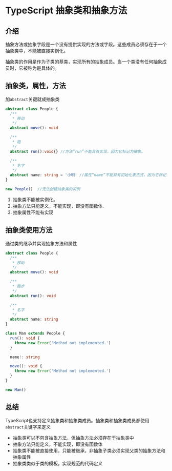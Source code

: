 # TypeScript 抽象类和抽象方法

## 介绍
抽象方法或抽象字段是一个没有提供实现的方法或字段。这些成员必须存在于一个抽象类中，不能被直接实例化。

抽象类的作用是作为子类的基类，实现所有的抽象成员。当一个类没有任何抽象成员时，它被称为是具体的。

## 抽象类，属性，方法
加`abstract`关键就成抽象类

```typescript
abstract class People {
  /**
   * 移动
   */
  abstract move(): void

  /**
   * 跑
   */
  abstract run():void{} //方法“run”不能具有实现，因为它标记为抽象。

  /**
   * 名字
   */
  abstract name: string = '小明' //属性“name”不能具有初始化表杰式，因为它标记为摘要。
}

new People()  //无法创建抽象类的实例
```
1. 抽象类不能被实例化。
2. 抽象方法只能定义，不能实现，即没有函数体.
3. 抽象属性不能有实现

## 抽象类使用方法
通过类的继承并实现抽象方法和属性
```typescript
abstract class People {
  /**
   * 移动
   */
  abstract move(): void

  /**
   * 跑步
   */
  abstract run(): void

  /**
   * 名字
   */
  abstract name: string
}

class Man extends People {
  run(): void {
    throw new Error('Method not implemented.')
  }

  name!: string

  move(): void {
    throw new Error('Method not implemented.')
  }
}

new Man()
```
## 总结
TypeScript也支持定义抽象类和抽象类成员。抽象类和抽象类成员都使用`abstract`关键字来定义

- 抽象类可以不包含抽象方法，但抽象方法必须存在于抽象类中
- 抽象方法只能定义，不能实现，即没有函数体
- 抽象类不能被直接使用，只能被继承，非抽象子类必须实现父类的抽象方法和抽象属性
- 抽象类类似于类的模板，实现规范的代码定义


